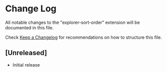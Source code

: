 # Change Log

All notable changes to the "explorer-sort-order" extension will be documented in this file.

Check [Keep a Changelog](http://keepachangelog.com/) for recommendations on how to structure this file.

## [Unreleased]

- Initial release